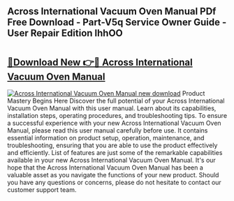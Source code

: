 ## Across International Vacuum Oven Manual PDf Free Download - Part-V5q Service Owner Guide - User Repair Edition lhhOO

# <h2><a href="http://bc1512.oget.top/?id=Across+International+Vacuum+Oven+Manual">🔗Download New 👉🔴 Across International Vacuum Oven Manual</a></h2>

[![Across International Vacuum Oven Manual new download](https://i.imgur.com/5g1atiW.png)](http://bc1512.oget.top/?id=Across+International+Vacuum+Oven+Manual)
Product Mastery Begins Here Discover the full potential of your Across International Vacuum Oven Manual with this user manual. Learn about its capabilities, installation steps, operating procedures, and troubleshooting tips. To ensure a successful experience with your new Across International Vacuum Oven Manual, please read this user manual carefully before use. It contains essential information on product setup, operation, maintenance, and troubleshooting, ensuring that you are able to use the product effectively and efficiently. List of features are just some of the remarkable capabilities available in your new Across International Vacuum Oven Manual. It's our hope that the Across International Vacuum Oven Manual has been a valuable asset as you navigate the functions of your new product. Should you have any questions or concerns, please do not hesitate to contact our customer support team.
